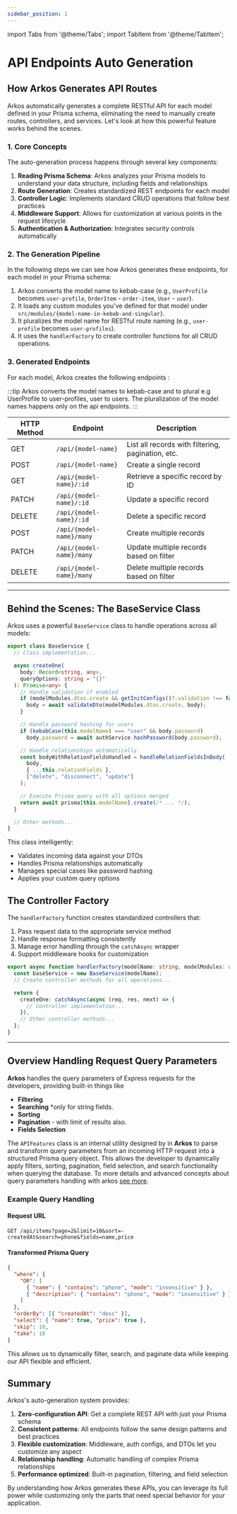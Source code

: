 ```yaml
---
sidebar_position: 1
---
```


import Tabs from '@theme/Tabs';
import TabItem from '@theme/TabItem';

# API Endpoints Auto Generation

## How Arkos Generates API Routes

Arkos automatically generates a complete RESTful API for each model defined in your Prisma schema, eliminating the need to manually create routes, controllers, and services. Let's look at how this powerful feature works behind the scenes.

### 1. Core Concepts

The auto-generation process happens through several key components:

1. **Reading Prisma Schema**: Arkos analyzes your Prisma models to understand your data structure, including fields and relationships
2. **Route Generation**: Creates standardized REST endpoints for each model
3. **Controller Logic**: Implements standard CRUD operations that follow best practices
4. **Middleware Support**: Allows for customization at various points in the request lifecycle
5. **Authentication & Authorization**: Integrates security controls automatically

### 2. The Generation Pipeline

In the following steps we can see how Arkos generates these endpoints, for each model in your Prisma schema:

1. Arkos converts the model name to kebab-case (e.g., `UserProfile` becomes `user-profile`, `OrderItem` - `order-item`, `User` - `user`).
2. It loads any custom modules you've defined for that model under `src/modules/{model-name-in-kebab-and-singular}`.
3. It pluralizes the model name for RESTful route naming (e.g., `user-profile` becomes `user-profiles`).
4. It uses the `handlerFactory` to create controller functions for all CRUD operations.

### 3. Generated Endpoints

For each model, Arkos creates the following endpoints :

:::tip
Arkos converts the model names to kebab-case and to plural e.g UserProfile to user-profiles, user to users. The pluralization of the model names happens only on the api endpoints.
:::

| HTTP Method | Endpoint                 | Description                                       |
| ----------- | ------------------------ | ------------------------------------------------- |
| GET         | `/api/{model-name}`      | List all records with filtering, pagination, etc. |
| POST        | `/api/{model-name}`      | Create a single record                            |
| GET         | `/api/{model-name}/:id`  | Retrieve a specific record by ID                  |
| PATCH       | `/api/{model-name}/:id`  | Update a specific record                          |
| DELETE      | `/api/{model-name}/:id`  | Delete a specific record                          |
| POST        | `/api/{model-name}/many` | Create multiple records                           |
| PATCH       | `/api/{model-name}/many` | Update multiple records based on filter           |
| DELETE      | `/api/{model-name}/many` | Delete multiple records based on filter           |

---

## Behind the Scenes: The BaseService Class

Arkos uses a powerful `BaseService` class to handle operations across all models:

```typescript
export class BaseService {
  // Class implementation...

  async createOne(
    body: Record<string, any>,
    queryOptions: string = "{}"
  ): Promise<any> {
    // Handle validation if enabled
    if (modelModules.dtos.create && getInitConfigs()?.validation !== false) {
      body = await validateDto(modelModules.dtos.create, body);
    }

    // Handle password hashing for users
    if (kebabCase(this.modelName) === "user" && body.password)
      body.password = await authService.hashPassword(body.password);

    // Handle relationships automatically
    const bodyWithRelationFieldsHandled = handleRelationFieldsInBody(
      body,
      { ...this.relationFields },
      ["delete", "disconnect", "update"]
    );

    // Execute Prisma query with all options merged
    return await prisma[this.modelName].create(/* ... */);
  }

  // Other methods...
}
```

This class intelligently:

- Validates incoming data against your DTOs
- Handles Prisma relationships automatically
- Manages special cases like password hashing
- Applies your custom query options

## The Controller Factory

The `handlerFactory` function creates standardized controllers that:

1. Pass request data to the appropriate service method
2. Handle response formatting consistently
3. Manage error handling through the `catchAsync` wrapper
4. Support middleware hooks for customization

```typescript
export async function handlerFactory(modelName: string, modelModules: any) {
  const baseService = new BaseService(modelName);
  // Create controller methods for all operations...

  return {
    createOne: catchAsync(async (req, res, next) => {
      // Controller implementation...
    }),
    // Other controller methods...
  };
}
```

---

## Overview Handling Request Query Parameters

**Arkos** handles the query parameters of Express requests for the developers, providing built-in things like

- **Filtering**
- **Searching** \*only for string fields.
- **Sorting**
- **Pagination** - with limit of results also.
- **Fields Selection**

The `APIFeatures` class is an internal utility designed by in **Arkos** to parse and transform query parameters from an incoming HTTP request into a structured Prisma query object. This allows the developer to dynamically apply filters, sorting, pagination, field selection, and search functionality when querying the database. To more details and advanced concepts about query parameters handling with arkos [see more](/docs/advanced-guide/request-query-parameters).

### Example Query Handling

#### Request URL

```
GET /api/items?page=2&limit=10&sort=-createdAt&search=phone&fields=name,price
```

#### Transformed Prisma Query

```json
{
  "where": {
    "OR": [
      { "name": { "contains": "phone", "mode": "insensitive" } },
      { "description": { "contains": "phone", "mode": "insensitive" } }
    ]
  },
  "orderBy": [{ "createdAt": "desc" }],
  "select": { "name": true, "price": true },
  "skip": 10,
  "take": 10
}
```

This allows us to dynamically filter, search, and paginate data while keeping our API flexible and efficient.

## Summary

Arkos's auto-generation system provides:

1. **Zero-configuration API**: Get a complete REST API with just your Prisma schema
2. **Consistent patterns**: All endpoints follow the same design patterns and best practices
3. **Flexible customization**: Middleware, auth configs, and DTOs let you customize any aspect
4. **Relationship handling**: Automatic handling of complex Prisma relationships
5. **Performance optimized**: Built-in pagination, filtering, and field selection

By understanding how Arkos generates these APIs, you can leverage its full power while customizing only the parts that need special behavior for your application.
